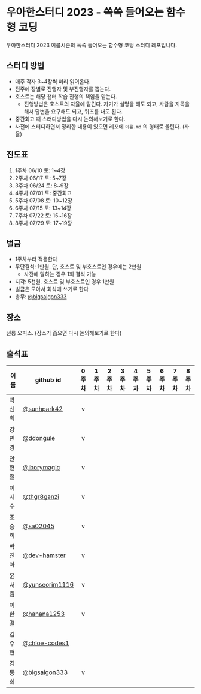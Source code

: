 # 우아한스터디 2023 - 쏙쏙 들어오는 함수형 코딩

우아한스터디 2023 여름시즌의 쏙쏙 들어오는 함수형 코딩 스터디 레포입니다.


## 스터디 방법

- 매주 각자 3~4장씩 미리 읽어온다.
- 전주에 장별로 진행자 및 부진행자를 뽑는다.
- 호스트는 해당 챕터 학습 진행의 책임을 맡는다.
	- 진행방법은 호스트의 자율에 맡긴다. 자기가 설명을 해도 되고, 사람을 지목을 해서 답변을 요구해도 되고, 퀴즈를 내도 된다.
- 중간회고 때 스터디방법을 다시 논의해보기로 한다.
- 사전에 스터디하면서 정리한 내용이 있으면 레포에 `이름.md`  의 형태로 올린다. (자율)

## 진도표

1. 1주차 06/10 토: 1~4장
2. 2주차 06/17 토: 5~7장
3. 3주차 06/24 토: 8~9장
4. 4주차 07/01 토: 중간회고
5. 5주차 07/08 토: 10~12장
6. 6주차 07/15 토: 13~14장
7. 7주차 07/22 토: 15~16장
8. 8주차 07/29 토: 17~19장


## 벌금

- 1주차부터 적용한다
- 무단결석: 1만원. 단, 호스트 및 부호스트인 경우에는 2만원
	- 사전에 말하는 경우 1회 결석 가능
- 지각: 5천원. 호스트 및 부호스트인 경우 1만원
- 벌금은 모아서 회식에 쓰기로 한다
- 총무: [@bigsaigon333](https://github.com/bigsaigon333)


## 장소
선릉 오피스. (장소가 좁으면 다시 논의해보기로 한다)


## 출석표
| 이름   | github id      | 0주차 | 1주차 | 2주차 | 3주차 | 4주차 | 5주차 | 6주차 | 7주차 | 8주차 |
| ------ | -------------- | :---: | :---: | :---: | :---: | :---: | :---: | :---: | :---: | :---: |
| 박선희 | [@sunhpark42](https://github.com/sunhpark42)    |   v   |       |       |       |       |       |       |       |       |
| 강민경 | [@ddongule](https://github.com/ddongule)      |   v   |       |       |       |       |       |       |       |       |
| 안현철 | [@iborymagic](https://github.com/iborymagic)    |   v   |       |       |       |       |       |       |       |       |
| 이지수 | [@thgr8ganzi](https://github.com/thgr8ganzi)    |   v   |       |       |       |       |       |       |       |       |
| 조승희 | [@sa02045](https://github.com/sa02045)       |   v   |       |       |       |       |       |       |       |       |
| 박진아 | [@dev-hamster](https://github.com/dev-hamster)   |   v   |       |       |       |       |       |       |       |       |
| 윤서림 | [@yunseorim1116](https://github.com/yunseorim1116) |   v   |       |       |       |       |       |       |       |       |
| 이한결 | [@hanana1253](https://github.com/hanana1253)    |   v   |       |       |       |       |       |       |       |       |
| 김주현 | [@chloe-codes1](https://github.com/chloe-codes1)  |       |       |       |       |       |       |       |       |       |
| 김동희 | [@bigsaigon333](https://github.com/bigsaigon333)  |   v   |       |       |       |       |       |       |       |       |
